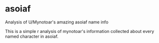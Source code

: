 asoiaf
======

Analysis of U/Mynotoar's amazing asoiaf name info

This is a simple r analysis of mynotoar's information collected about every named character in asoiaf.
